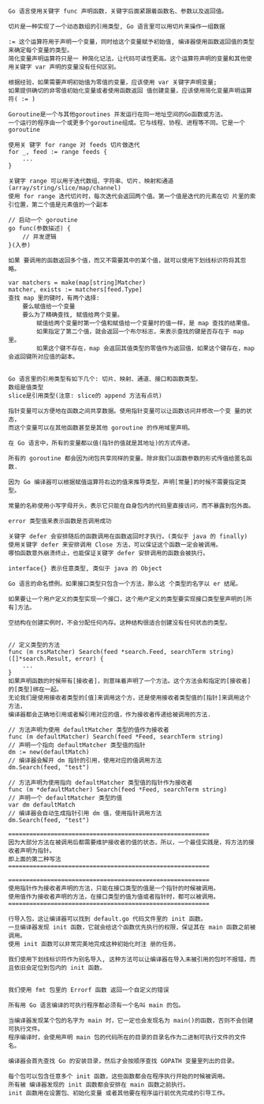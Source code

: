     Go 语言使用关键字 func 声明函数，关键字后面紧跟着函数名、参数以及返回值。
    
    切片是一种实现了一个动态数组的引用类型, Go 语言里可以用切片来操作一组数据
    
    := 这个运算符用于声明一个变量，同时给这个变量赋予初始值, 编译器使用函数返回值的类型来确定每个变量的类型。
    简化变量声明运算符只是一 种简化记法，让代码可读性更高。这个运算符声明的变量和其他使用关键字 var 声明的变量没有任何区别。
    
    根据经验，如果需要声明初始值为零值的变量，应该使用 var 关键字声明变量;
    如果提供确切的非零值初始化变量或者使用函数返回 值创建变量，应该使用简化变量声明运算符( := )
    
    Goroutine是一个与其他goroutines 并发运行在同一地址空间的Go函数或方法。
    一个运行的程序由一个或更多个goroutine组成。它与线程、协程、进程等不同。它是一个goroutine
    
    使用关 键字 for range 对 feeds 切片做迭代
    for _, feed := range feeds {
        ...
    }
    
    关键字 range 可以用于迭代数组、字符串、切片、映射和通道 (array/string/slice/map/channel)
    使用 for range 迭代切片时，每次迭代会返回两个值。第一个值是迭代的元素在切 片里的索引位置，第二个值是元素值的一个副本
    
    // 启动一个 goroutine
    go func(参数描述) {
        // 并发逻辑
    }(入参)
    
    如果 要调用的函数返回多个值，而又不需要其中的某个值，就可以使用下划线标识符将其忽略。
    
    var matchers = make(map[string]Matcher)
    matcher, exists := matchers[feed.Type]
    查找 map 里的键时，有两个选择:
        要么赋值给一个变量
        要么为了精确查找, 赋值给两个变量。
            赋值给两个变量时第一个值和赋值给一个变量时的值一样，是 map 查找的结果值。
            如果指定了第二个值，就会返回一个布尔标志，来表示查找的键是否存在于 map 里。
            如果这个键不存在，map 会返回其值类型的零值作为返回值，如果这个键存在，map 会返回键所对应值的副本。
    
    
    Go 语言里的引用类型有如下几个: 切片、映射、通道、接口和函数类型。
    数组是值类型
    slice是引用类型(注意: slice的 append 方法有点坑)
    
    指针变量可以方便地在函数之间共享数据。使用指针变量可以让函数访问并修改一个变 量的状态，
    而这个变量可以在其他函数甚至是其他 goroutine 的作用域里声明。
    
    在 Go 语言中，所有的变量都以值(指针的值就是其地址)的方式传递。
    
    所有的 goroutine 都会因为闭包共享同样的变量。除非我们以函数参数的形式传值给匿名函数.
    
    因为 Go 编译器可以根据赋值运算符右边的值来推导类型，声明[常量]的时候不需要指定类型。
    
    常量的名称使用小写字母开头，表示它只能在自身包内的代码里直接访问，而不暴露到包外面。
    
    error 类型值来表示函数是否调用成功
    
    关键字 defer 会安排随后的函数调用在函数返回时才执行。(类似于 java 的 finally)
    使用关键字 defer 来安排调用 Close 方法，可以保证这个函数一定会被调用。
    哪怕函数意外崩溃终止，也能保证关键字 defer 安排调用的函数会被执行。
    
    interface{} 表示任意类型, 类似于 java 的 Object
    
    Go 语言的命名惯例。如果接口类型只包含一个方法，那么这 个类型的名字以 er 结尾。
    
    如果要让一个用户定义的类型实现一个接口，这个用户定义的类型要实现接口类型里声明的[所有]方法。
    
    空结构在创建实例时，不会分配任何内存。这种结构很适合创建没有任何状态的类型。
    
    
    // 定义类型的方法
    func (m rssMatcher) Search(feed *search.Feed, searchTerm string) ([]*search.Result, error) {
        ...
    }
    如果声明函数的时候带有[接收者]，则意味着声明了一个方法。这个方法会和指定的[接收者]的[类型]绑在一起。
    无论我们是使用接收者类型的[值]来调用这个方，还是使用接收者类型值的[指针]来调用这个方法，
    编译器都会正确地引用或者解引用对应的值，作为接收者传递给被调用的方法.
    
    // 方法声明为使用 defaultMatcher 类型的值作为接收者
    func (m defaultMatcher) Search(feed *Feed, searchTerm string)
    // 声明一个指向 defaultMatcher 类型值的指针 
    dm := new(defaultMatch)
    // 编译器会解开 dm 指针的引用，使用对应的值调用方法 
    dm.Search(feed, "test")
    
    // 方法声明为使用指向 defaultMatcher 类型值的指针作为接收者
    func (m *defaultMatcher) Search(feed *Feed, searchTerm string)
    // 声明一个 defaultMatcher 类型的值 
    var dm defaultMatch
    // 编译器会自动生成指针引用 dm 值，使用指针调用方法 
    dm.Search(feed, "test")
    
    =========================================================
    因为大部分方法在被调用后都需要维护接收者的值的状态，所以，一个最佳实践是，将方法的接收者声明为指针。
    即上面的第二种写法
    =========================================================
    
    =========================================================
    使用指针作为接收者声明的方法，只能在接口类型的值是一个指针的时候被调用。
    使用值作为接收者声明的方法，在接口类型的值为值或者指针时，都可以被调用。
    =========================================================
    
    行导入包，这让编译器可以找到 default.go 代码文件里的 init 函数。
    一旦编译器发现 init 函数，它就会给这个函数优先执行的权限，保证其在 main 函数之前被调用。
    使用 init 函数可以非常完美地完成这种初始化时注 册的任务。
    
    我们使用下划线标识符作为别名导入, 这种方法可以让编译器在导入未被引用的包时不报错，而且依旧会定位到包内的 init 函数。
    
    
    我们使用 fmt 包里的 Errorf 函数 返回一个自定义的错误
    
    所有用 Go 语言编译的可执行程序都必须有一个名叫 main 的包。
    
    当编译器发现某个包的名字为 main 时，它一定也会发现名为 main()的函数，否则不会创建可执行文件。
    程序编译时，会使用声明 main 包的代码所在的目录的目录名作为二进制可执行文件的文件名。
    
    编译器会首先查找 Go 的安装目录，然后才会按顺序查找 GOPATH 变量里列出的目录。
    
    每个包可以包含任意多个 init 函数，这些函数都会在程序执行开始的时候被调用。
    所有被 编译器发现的 init 函数都会安排在 main 函数之前执行。
    init 函数用在设置包、初始化变量 或者其他要在程序运行前优先完成的引导工作。
    
    
    
    
    
    
    
    
    
    
    